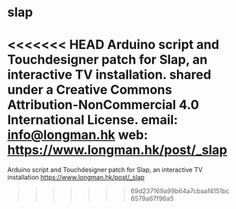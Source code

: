 # slap
<<<<<<< HEAD
Arduino script and Touchdesigner patch for Slap, an interactive TV installation.
shared under a Creative Commons Attribution-NonCommercial 4.0 International License.
email: info@longman.hk
web: https://www.longman.hk/post/_slap
=======
Arduino script and Touchdesigner patch for Slap, an interactive TV installation
https://www.longman.hk/post/_slap
>>>>>>> 69d237169a99b64a7cbaaf4151bc6579a67f96a5
